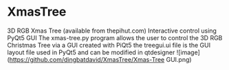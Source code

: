 # XmasTree
3D RGB Xmas Tree (available from thepihut.com) Interactive control using PyQt5 GUI
The xmas-tree.py program allows the user to control the 3D RGB Christmas Tree via a GUI created with PiQt5
the treegui.ui file is the GUI layout file used in PyQt5 and can be modified in qtdesigner
![image](https://github.com/dingbatdavid/XmasTree/Xmas-Tree GUI.png)
